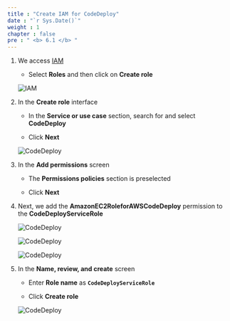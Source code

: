 ```yaml
---
title : "Create IAM for CodeDeploy"
date : "`r Sys.Date()`"
weight : 1
chapter : false
pre : " <b> 6.1 </b> "
---
```


1. We access [IAM](https://us-east-1.console.aws.amazon.com/iam/home?region=ap-southeast-1#/home)

    - Select **Roles** and then click on **Create role**

    ![IAM](/aws-fcj-workshop-001/-workshop-001/-workshop-001/6-CodeDeploy/12.png)

2. In the **Create role** interface

    - In the **Service or use case** section, search for and select **CodeDeploy**

    - Click **Next**

    ![CodeDeploy](/aws-fcj-workshop-001/-workshop-001/-workshop-001/6-CodeDeploy/13.png)

3. In the **Add permissions** screen

    - The **Permissions policies** section is preselected

    - Click **Next**

4. Next, we add the **AmazonEC2RoleforAWSCodeDeploy** permission to the **CodeDeployServiceRole**

    ![CodeDeploy](/aws-fcj-workshop-001/-workshop-001/-workshop-001/6-CodeDeploy/16.png)

    ![CodeDeploy](/aws-fcj-workshop-001/-workshop-001/-workshop-001/6-CodeDeploy/17.png)

    ![CodeDeploy](/aws-fcj-workshop-001/-workshop-001/-workshop-001/6-CodeDeploy/18.png)

5. In the **Name, review, and create** screen

    - Enter **Role name** as **```CodeDeployServiceRole```**

    - Click **Create role**

    ![CodeDeploy](/aws-fcj-workshop-001/-workshop-001/-workshop-001/6-CodeDeploy/15.png)
